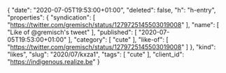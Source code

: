 {
  "date": "2020-07-05T19:53:00+01:00",
  "deleted": false,
  "h": "h-entry",
  "properties": {
    "syndication": [
      "https://twitter.com/gremisch/status/1279725145503019008"
    ],
    "name": [
      "Like of @gremisch's tweet"
    ],
    "published": [
      "2020-07-05T19:53:00+01:00"
    ],
    "category": [
      "cute"
    ],
    "like-of": [
      "https://twitter.com/gremisch/status/1279725145503019008"
    ]
  },
  "kind": "likes",
  "slug": "2020/07/kxza1",
  "tags": [
    "cute"
  ],
  "client_id": "https://indigenous.realize.be"
}
